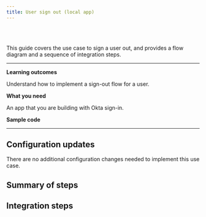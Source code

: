 ```yaml
---
title: User sign out (local app)
---
```


<div class="oie-embedded-sdk">

<ApiLifecycle access="ie" /><br>
<ApiLifecycle access="Limited GA" /><br>

<StackSelector class="cleaner-selector"/>

This guide covers the use case to sign a user out, and provides a flow diagram and a sequence of integration steps.

---

**Learning outcomes**

Understand how to implement a sign-out flow for a user.

**What you need**

An app that you are building with Okta sign-in.

**Sample code**

<StackSelector snippet="samplecode" noSelector />

---

## Configuration updates

There are no additional configuration changes needed to implement this use case.

## Summary of steps

<StackSelector snippet="summaryofsteps" noSelector />

## Integration steps

<StackSelector snippet="integrationsteps" noSelector />

</div>
